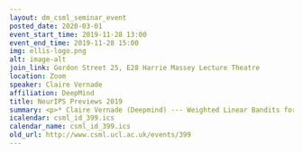 ```yaml
---
layout: dm_csml_seminar_event
posted_date: 2020-03-01
event_start_time: 2019-11-28 13:00
event_end_time: 2019-11-28 15:00
img: ellis-logo.png
alt: image-alt
join_link: Gordon Street 25, E28 Harrie Massey Lecture Theatre
location: Zoom
speaker: Claire Vernade
affiliation: DeepMind
title: NeurIPS Previews 2019
summary: <p>* Claire Vernade (Deepmind) --- Weighted Linear Bandits for Non-Stationary Environments&#58;<br/>(Joint work with Yoan Russac (ENS), Olivier Cappé (CNRS)) </p><p>We consider a stochastic linear bandit model in which the available actions correspond to arbitrary context vectors whose associated rewards follow a non-stationary linear regression model. In this setting, the unknown regression parameter is al-lowed to vary in time. To address this problem, we propose D-LinUCB, a novel optimistic algorithm based on discounted linear regression, where exponential weights are used to smoothly forget the past. This involves studying the deviations of the sequential weighted least-squares estimator under generic assumptions.As a by-product, we obtain novel deviation results that can be used beyond non-stationary environments. We provide theoretical guarantees on the behavior ofD-LinUCBin both slowly-varying and abruptly-changing environments. We obtain an upper bound on the dynamic regret that is of order d^2/3 B_T^1/3 T^2/3, where B_T is a measure of non-stationarity (d and T being, respectively, dimension and horizon). This rate is known to be optimal. We also illustrate the empirical performance ofD-LinUCBand compare it with recently proposed alternatives in simulated environments.</p><p>* Giulia Luise (UCL) --- Sinkhorn Barycenters with Free Support via Frank-Wolfe Algorithm<br/>(Joint work with Saverio Salzo (IIT), Carlo Ciliberto (Imperial), Massimiliano Pontil (UCL))</p><p>We present a novel algorithm to estimate the barycenter of arbitrary probability distributions with respect to the Sinkhorn divergence. Based on a Frank-Wolfe optimization strategy, our approach proceeds by populating the support of the barycenter incrementally, without requiring any pre-allocation. We consider dis-crete as well as continuous distributions, proving convergence rates of the proposed algorithm in both settings. Key elements of our analysis are a new result showing that the Sinkhorn divergence on compact domains has Lipschitz continuous gradient with respect to the Total Variation and a characterization of the sample complexity of Sinkhorn potentials. Experiments validate the effectiveness of our method in practice.</p><p>* Michael Arbel (Gatsby Unit, UCL)--- Maximum Mean Discrepancy Gradient Flow<br/>(Joint work with Anna Korba (Gatsby Unit, UCL), Adil Salim (KAUST), Arthur Gretton (Gatsby Unit, UCL))</p><p>We construct a Wasserstein gradient flow of the maximum mean discrepancy(MMD) and study its convergence properties. The MMD is an integral probability metric defined for a reproducing kernel Hilbert space (RKHS), and serves as a metric on probability measures for a sufficiently rich RKHS. We obtain conditions for convergence of the gradient flow towards a global optimum, that can be related to particle transport when optimizing neural networks. We also propose a way to regularize this MMD flow, based on an injection of noise in the gradient. This algorithmic fix comes with theoretical and empirical evidence. The practical implementation of the flow is straightforward, since both the MMD and its gradient have simple closed-form expressions, which can be easily estimated with samples.</p><p>* Marcel Hirt (UCL) --- Copula-like Variational Inference<br/>(Joint work with Petros Dellaportas, Alain Durmus (ENS Cachan))</p><p>This paper considers a new family of variational distributions motivated by Sklar’s theorem. This family is based on new copula-like densities on the hypercube with non-uniform marginals which can be sampled efficiently,i.e.with a complexity linear in the dimension d of the state space. Then, the proposed variational densities that we suggest can be seen as arising from these copula-like densities used as base distributions on the hypercube with Gaussian quantile functions and sparse rotation matrices as normalizing flows. The latter correspond to a rotation of the marginals with complexity O(d log d). We provide some empirical evidence that such a variational family can also approximate non-Gaussian posteriors and can be beneficial compared to Gaussian approximations. Our method performs largely comparably to state-of-the-art variational approximations on standard regression and classification benchmarks for Bayesian Neural Networks.</p>
icalendar: csml_id_399.ics
calendar_name: csml_id_399.ics
old_url: http://www.csml.ucl.ac.uk/events/399
---
```

